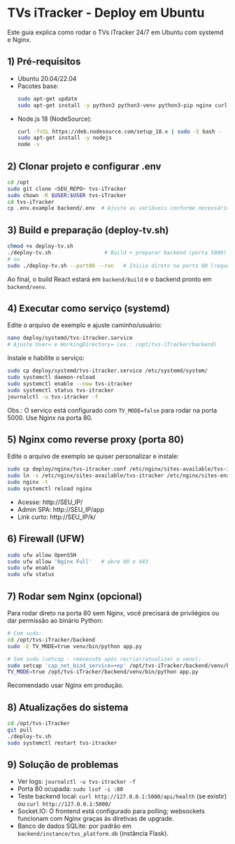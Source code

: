 # TVs iTracker - Deploy em Ubuntu

Este guia explica como rodar o TVs iTracker 24/7 em Ubuntu com systemd e Nginx.

## 1) Pré‑requisitos
- Ubuntu 20.04/22.04
- Pacotes base:
  ```bash
  sudo apt-get update
  sudo apt-get install -y python3 python3-venv python3-pip nginx curl git
  ```
- Node.js 18 (NodeSource):
  ```bash
  curl -fsSL https://deb.nodesource.com/setup_18.x | sudo -E bash -
  sudo apt-get install -y nodejs
  node -v
  ```

## 2) Clonar projeto e configurar .env
```bash
cd /opt
sudo git clone <SEU_REPO> tvs-iTracker
sudo chown -R $USER:$USER tvs-iTracker
cd tvs-iTracker
cp .env.example backend/.env  # Ajuste as variáveis conforme necessário
```

## 3) Build e preparação (deploy-tv.sh)
```bash
chmod +x deploy-tv.sh
./deploy-tv.sh                 # Build + preparar backend (porta 5000)
# ou
sudo ./deploy-tv.sh --port80 --run   # Inicia direto na porta 80 (requer sudo). Em produção, prefira Nginx.
```

Ao final, o build React estará em `backend/build` e o backend pronto em `backend/venv`.

## 4) Executar como serviço (systemd)
Edite o arquivo de exemplo e ajuste caminho/usuário:
```bash
nano deploy/systemd/tvs-itracker.service
# Ajuste User= e WorkingDirectory= (ex.: /opt/tvs-iTracker/backend)
```
Instale e habilite o serviço:
```bash
sudo cp deploy/systemd/tvs-itracker.service /etc/systemd/system/
sudo systemctl daemon-reload
sudo systemctl enable --now tvs-itracker
sudo systemctl status tvs-itracker
journalctl -u tvs-itracker -f
```
Obs.: O serviço está configurado com `TV_MODE=false` para rodar na porta 5000. Use Nginx na porta 80.

## 5) Nginx como reverse proxy (porta 80)
Edite o arquivo de exemplo se quiser personalizar e instale:
```bash
sudo cp deploy/nginx/tvs-itracker.conf /etc/nginx/sites-available/tvs-itracker
sudo ln -s /etc/nginx/sites-available/tvs-itracker /etc/nginx/sites-enabled/tvs-itracker
sudo nginx -t
sudo systemctl reload nginx
```
- Acesse: http://SEU_IP/
- Admin SPA: http://SEU_IP/app
- Link curto: http://SEU_IP/k/<codigo>

## 6) Firewall (UFW)
```bash
sudo ufw allow OpenSSH
sudo ufw allow 'Nginx Full'   # abre 80 e 443
sudo ufw enable
sudo ufw status
```

## 7) Rodar sem Nginx (opcional)
Para rodar direto na porta 80 sem Nginx, você precisará de privilégios ou dar permissão ao binário Python:
```bash
# Com sudo:
cd /opt/tvs-iTracker/backend
sudo -E TV_MODE=true venv/bin/python app.py

# Sem sudo (setcap - reexecute após recriar/atualizar o venv):
sudo setcap 'cap_net_bind_service=+ep' /opt/tvs-iTracker/backend/venv/bin/python3
TV_MODE=true /opt/tvs-iTracker/backend/venv/bin/python app.py
```
Recomendado usar Nginx em produção.

## 8) Atualizações do sistema
```bash
cd /opt/tvs-iTracker
git pull
./deploy-tv.sh
sudo systemctl restart tvs-itracker
```

## 9) Solução de problemas
- Ver logs: `journalctl -u tvs-itracker -f`
- Porta 80 ocupada: `sudo lsof -i :80`
- Teste backend local: `curl http://127.0.0.1:5000/api/health` (se existir) ou `curl http://127.0.0.1:5000/`
- Socket.IO: O frontend está configurado para polling; websockets funcionam com Nginx graças às diretivas de upgrade.
- Banco de dados SQLite: por padrão em `backend/instance/tvs_platform.db` (instância Flask).
